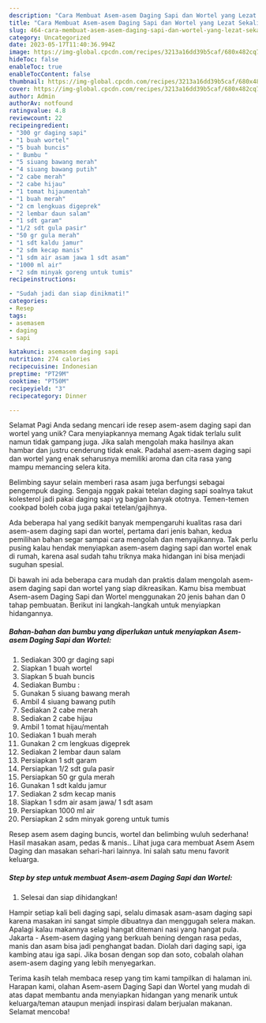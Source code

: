 ```yaml
---
description: "Cara Membuat Asem-asem Daging Sapi dan Wortel yang Lezat Sekali"
title: "Cara Membuat Asem-asem Daging Sapi dan Wortel yang Lezat Sekali"
slug: 464-cara-membuat-asem-asem-daging-sapi-dan-wortel-yang-lezat-sekali
category: Uncategorized
date: 2023-05-17T11:40:36.994Z
image: https://img-global.cpcdn.com/recipes/3213a16dd39b5caf/680x482cq70/asem-asem-daging-sapi-dan-wortel-foto-resep-utama.jpg
hideToc: false
enableToc: true
enableTocContent: false
thumbnail: https://img-global.cpcdn.com/recipes/3213a16dd39b5caf/680x482cq70/asem-asem-daging-sapi-dan-wortel-foto-resep-utama.jpg
cover: https://img-global.cpcdn.com/recipes/3213a16dd39b5caf/680x482cq70/asem-asem-daging-sapi-dan-wortel-foto-resep-utama.jpg
author: Admin
authorAv: notfound
ratingvalue: 4.8
reviewcount: 22
recipeingredient:
- "300 gr daging sapi"
- "1 buah wortel"
- "5 buah buncis"
- " Bumbu "
- "5 siuang bawang merah"
- "4 siuang bawang putih"
- "2 cabe merah"
- "2 cabe hijau"
- "1 tomat hijaumentah"
- "1 buah merah"
- "2 cm lengkuas digeprek"
- "2 lembar daun salam"
- "1 sdt garam"
- "1/2 sdt gula pasir"
- "50 gr gula merah"
- "1 sdt kaldu jamur"
- "2 sdm kecap manis"
- "1 sdm air asam jawa 1 sdt asam"
- "1000 ml air"
- "2 sdm minyak goreng untuk tumis"
recipeinstructions:

- "Sudah jadi dan siap dinikmati!"
categories:
- Resep
tags:
- asemasem
- daging
- sapi

katakunci: asemasem daging sapi 
nutrition: 274 calories
recipecuisine: Indonesian
preptime: "PT29M"
cooktime: "PT50M"
recipeyield: "3"
recipecategory: Dinner

---
```



Selamat Pagi Anda sedang mencari ide resep asem-asem daging sapi dan wortel yang unik? Cara menyiapkannya memang Agak tidak terlalu sulit namun tidak gampang juga. Jika salah mengolah maka hasilnya akan hambar dan justru cenderung tidak enak. Padahal asem-asem daging sapi dan wortel yang enak seharusnya memiliki aroma dan cita rasa yang mampu memancing selera kita.


Belimbing sayur selain memberi rasa asam juga berfungsi sebagai pengempuk daging. Sengaja nggak pakai tetelan daging sapi soalnya takut kolesterol jadi pakai daging sapi yg bagian banyak ototnya. Temen-temen cookpad boleh coba juga pakai tetelan/gajihnya.

Ada beberapa hal yang sedikit banyak mempengaruhi kualitas rasa dari asem-asem daging sapi dan wortel, pertama dari jenis bahan, kedua pemilihan bahan segar sampai cara mengolah dan menyajikannya. Tak perlu pusing kalau hendak menyiapkan asem-asem daging sapi dan wortel enak di rumah, karena asal sudah tahu triknya maka hidangan ini bisa menjadi suguhan spesial.


Di bawah ini ada beberapa cara mudah dan praktis dalam mengolah asem-asem daging sapi dan wortel yang siap dikreasikan. Kamu bisa membuat Asem-asem Daging Sapi dan Wortel menggunakan 20 jenis bahan dan 0 tahap pembuatan. Berikut ini langkah-langkah untuk menyiapkan hidangannya.

<!--inarticleads1-->

##### Bahan-bahan dan bumbu yang diperlukan untuk menyiapkan Asem-asem Daging Sapi dan Wortel:

1. Sediakan 300 gr daging sapi
1. Siapkan 1 buah wortel
1. Siapkan 5 buah buncis
1. Sediakan  Bumbu :
1. Gunakan 5 siuang bawang merah
1. Ambil 4 siuang bawang putih
1. Sediakan 2 cabe merah
1. Sediakan 2 cabe hijau
1. Ambil 1 tomat hijau/mentah
1. Sediakan 1 buah merah
1. Gunakan 2 cm lengkuas digeprek
1. Sediakan 2 lembar daun salam
1. Persiapkan 1 sdt garam
1. Persiapkan 1/2 sdt gula pasir
1. Persiapkan 50 gr gula merah
1. Gunakan 1 sdt kaldu jamur
1. Sediakan 2 sdm kecap manis
1. Siapkan 1 sdm air asam jawa/ 1 sdt asam
1. Persiapkan 1000 ml air
1. Persiapkan 2 sdm minyak goreng untuk tumis


Resep asem asem daging buncis, wortel dan belimbing wuluh sederhana! Hasil masakan asam, pedas &amp; manis.. Lihat juga cara membuat Asem Asem Daging dan masakan sehari-hari lainnya. Ini salah satu menu favorit keluarga. 

<!--inarticleads2-->

##### Step by step untuk membuat Asem-asem Daging Sapi dan Wortel:


1. Selesai dan siap dihidangkan!

Hampir setiap kali beli daging sapi, selalu dimasak asam-asam daging sapi karena masakan ini sangat simple dibuatnya dan menggugah selera makan. Apalagi kalau makannya selagi hangat ditemani nasi yang hangat pula. Jakarta - Asem-asem daging yang berkuah bening dengan rasa pedas, manis dan asam bisa jadi penghangat badan. Diolah dari daging sapi, iga kambing atau iga sapi. Jika bosan dengan sop dan soto, cobalah olahan asem-asem daging yang lebih menyegarkan. 

Terima kasih telah membaca resep yang tim kami tampilkan di halaman ini. Harapan kami, olahan Asem-asem Daging Sapi dan Wortel yang mudah di atas dapat membantu anda menyiapkan hidangan yang menarik untuk keluarga/teman ataupun menjadi inspirasi dalam berjualan makanan. Selamat mencoba!
